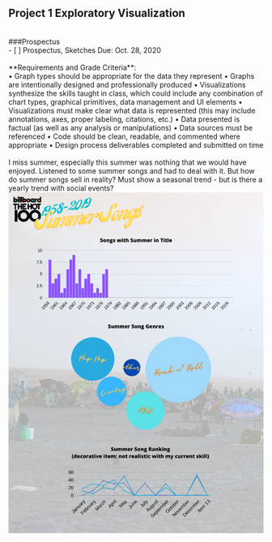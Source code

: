 ## Project 1 Exploratory Visualization
 <br>
###Prospectus
 <br>
- [ ] Prospectus, Sketches Due: Oct. 28, 2020
 <br>
 <br>
 **Requirements and Grade Criteria**:
 <br>
• Graph types should be appropriate for the data they represent
• Graphs are intentionally designed and professionally produced
• Visualizations synthesize the skills taught in class, which could include any combination of chart types, graphical primitives, data management and UI elements
• Visualizations must make clear what data is represented (this may include annotations, axes, proper labeling, citations, etc.)
• Data presented is factual (as well as any analysis or manipulations)
• Data sources must be referenced
• Code should be clean, readable, and commented where appropriate
• Design process deliverables completed and submitted on time
 <br>
<br>
I miss summer, especially this summer was nothing that we would have enjoyed.  Listened to some summer songs and had to deal with it.  But how do summer songs sell in reality?  Must show a seasonal trend - but is there a yearly trend with social events?

<img src="Song Titles with Summer.png">

